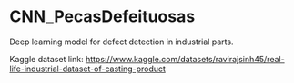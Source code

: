 # CNN_PecasDefeituosas
Deep learning model for defect detection in industrial parts.

Kaggle dataset link:
https://www.kaggle.com/datasets/ravirajsinh45/real-life-industrial-dataset-of-casting-product
